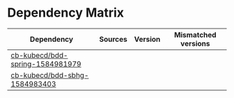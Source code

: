 # Dependency Matrix

Dependency | Sources | Version | Mismatched versions
---------- | ------- | ------- | -------------------
[cb-kubecd/bdd-spring-1584981979](https://github.com/cb-kubecd/bdd-spring-1584981979.git) |  | []() | 
[cb-kubecd/bdd-sbhg-1584983403](https://github.com/cb-kubecd/bdd-sbhg-1584983403.git) |  | []() | 
